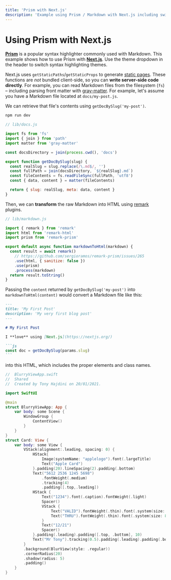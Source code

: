 ```yaml
---
title: 'Prism with Next.js'
description: 'Example using Prism / Markdown with Next.js including switching syntax highlighting themes.'
---
```


# Using Prism with Next.js

[**Prism**](https://prismjs.com/) is a popular syntax highlighter commonly used with Markdown.
This example shows how to use Prism with [**Next.js**](https://nextjs.org/). Use the theme dropdown
in the header to switch syntax highlighting themes.

Next.js uses `getStaticPaths`/`getStaticProps` to generate [static pages](https://nextjs.org/docs/basic-features/data-fetching). These functions are _not_ bundled client-side, so you can **write server-side code directly**. For example, you can read Markdown files from the filesystem (`fs`) – including parsing front matter with [gray-matter](https://github.com/jonschlinkert/gray-matter). For example, let's assume you have a Markdown file located at `docs/my-post.js`.

We can retrieve that file's contents using `getDocBySlug('my-post')`.

```bash
npm run dev
```

```js
// lib/docs.js

import fs from 'fs'
import { join } from 'path'
import matter from 'gray-matter'

const docsDirectory = join(process.cwd(), 'docs')

export function getDocBySlug(slug) {
  const realSlug = slug.replace(/\.md$/, '')
  const fullPath = join(docsDirectory, `${realSlug}.md`)
  const fileContents = fs.readFileSync(fullPath, 'utf8')
  const { data, content } = matter(fileContents)

  return { slug: realSlug, meta: data, content }
}
```

Then, we can **transform** the raw Markdown into HTML using [remark](https://github.com/remarkjs/remark) plugins.

```js
// lib/markdown.js

import { remark } from 'remark'
import html from 'remark-html'
import prism from 'remark-prism'

export default async function markdownToHtml(markdown) {
  const result = await remark()
    // https://github.com/sergioramos/remark-prism/issues/265
    .use(html, { sanitize: false })
    .use(prism)
    .process(markdown)
  return result.toString()
}
```

Passing the `content` returned by `getDocBySlug('my-post')` into `markdownToHtml(content)`
would convert a Markdown file like this:

````markdown
---
title: 'My First Post'
description: 'My very first blog post'
---

# My First Post

I **love** using [Next.js](https://nextjs.org/)

```js
const doc = getDocBySlug(params.slug)
```
````

into this HTML, which includes the proper elements and class names.

```swift
//  BlurryViewApp.swift
//  Shared
//  Created by Tony Hajdini on 20/01/2021.

import SwiftUI

@main
struct BlurryViewApp: App {
    var body: some Scene {
        WindowGroup {
            ContentView()
        }
    }
}
struct Card: View {
    var body: some View {
        VStack(alignment:.leading, spacing: 0) {
            HStack{
                Image(systemName: "applelogo").font(.largeTitle)
                Text("Apple Card")
            }.padding(20).lineSpacing(2).padding(.bottom)
            Text("5612 2536 1245 5698")
                .fontWeight(.medium)
                .tracking(4)
                .padding([.top,.leading])
            HStack {
                Text("1234").font(.caption).fontWeight(.light)
                Spacer()
                VStack {
                    Text("VALID").fontWeight(.thin).font(.system(size: 8))
                    Text("THRU").fontWeight(.thin).font(.system(size: 8))
                }
                Text("12/21")
                Spacer()
            }.padding(.leading).padding([.top, .bottom], 10)
            Text("Mr Tony").tracking(0.5).padding(.leading).padding(.bottom, 25)
        }
        .background(BlurView(style: .regular))
        .cornerRadius(20)
        .shadow(radius: 5)
        .padding()
    }
}
```
